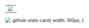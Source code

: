 <link href="/path/to/hoge.css" rel="stylesheet"></link>

<table>
  <td valign="center" class="github-stats-card">
    <a href="https://github.com/anuraghazra/github-readme-stats">
      <img align="left" src="https://github-readme-stats.vercel.app/api?username=hasyrails&hide_border=true" />
    </a>
  </td>
<table>
<a href="https://github.com/anuraghazra/github-readme-stats">
  <img align="left" src="https://github-readme-stats.vercel.app/api/top-langs/?username=hasyrails&layout=compact" />
</a>


.github-stats-card{
  width: 100px;
}
